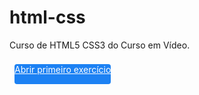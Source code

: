 # html-css
Curso de HTML5 CSS3 do Curso em Vídeo.

<div style="display:block; position:absolute; background-color: #1c81f3; border-radius: 4px; width=180px; height: 32px; color: white; margin: 8px;">
<a style="color: white;" href="https://jhenicksbartoski.github.io/html-css/exercicios/ex001/index.html"> Abrir primeiro exercício </a>
</div>